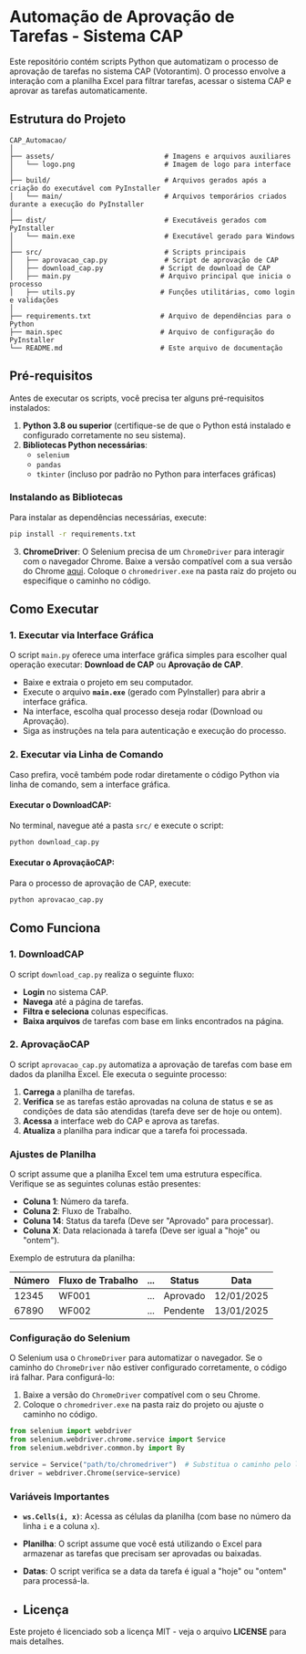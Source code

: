 # Automação de Aprovação de Tarefas - Sistema CAP

Este repositório contém scripts Python que automatizam o processo de aprovação de tarefas no sistema CAP (Votorantim). O processo envolve a interação com a planilha Excel para filtrar tarefas, acessar o sistema CAP e aprovar as tarefas automaticamente.

## Estrutura do Projeto

```
CAP_Automacao/
│
├── assets/                           # Imagens e arquivos auxiliares
│   └── logo.png                      # Imagem de logo para interface
│
├── build/                            # Arquivos gerados após a criação do executável com PyInstaller
│   └── main/                         # Arquivos temporários criados durante a execução do PyInstaller
│
├── dist/                             # Executáveis gerados com PyInstaller
│   └── main.exe                      # Executável gerado para Windows
│
├── src/                              # Scripts principais
│   ├── aprovacao_cap.py              # Script de aprovação de CAP
│   ├── download_cap.py              # Script de download de CAP
│   ├── main.py                      # Arquivo principal que inicia o processo
│   ├── utils.py                     # Funções utilitárias, como login e validações
│
├── requirements.txt                 # Arquivo de dependências para o Python
├── main.spec                        # Arquivo de configuração do PyInstaller
└── README.md                        # Este arquivo de documentação
```

## Pré-requisitos

Antes de executar os scripts, você precisa ter alguns pré-requisitos instalados:

1. **Python 3.8 ou superior** (certifique-se de que o Python está instalado e configurado corretamente no seu sistema).
2. **Bibliotecas Python necessárias**:
    - `selenium`
    - `pandas`
    - `tkinter` (incluso por padrão no Python para interfaces gráficas)

### Instalando as Bibliotecas

Para instalar as dependências necessárias, execute:

```bash
pip install -r requirements.txt
```

3. **ChromeDriver**: O Selenium precisa de um `ChromeDriver` para interagir com o navegador Chrome. Baixe a versão compatível com a sua versão do Chrome [aqui](https://sites.google.com/a/chromium.org/chromedriver/). Coloque o `chromedriver.exe` na pasta raiz do projeto ou especifique o caminho no código.

## Como Executar

### 1. **Executar via Interface Gráfica**

O script `main.py` oferece uma interface gráfica simples para escolher qual operação executar: **Download de CAP** ou **Aprovação de CAP**.

- Baixe e extraia o projeto em seu computador.
- Execute o arquivo **`main.exe`** (gerado com PyInstaller) para abrir a interface gráfica.
- Na interface, escolha qual processo deseja rodar (Download ou Aprovação).
- Siga as instruções na tela para autenticação e execução do processo.

### 2. **Executar via Linha de Comando**

Caso prefira, você também pode rodar diretamente o código Python via linha de comando, sem a interface gráfica.

#### Executar o **DownloadCAP**:

No terminal, navegue até a pasta `src/` e execute o script:

```bash
python download_cap.py
```

#### Executar o **AprovaçãoCAP**:

Para o processo de aprovação de CAP, execute:

```bash
python aprovacao_cap.py
```

## Como Funciona

### **1. DownloadCAP**

O script `download_cap.py` realiza o seguinte fluxo:

- **Login** no sistema CAP.
- **Navega** até a página de tarefas.
- **Filtra e seleciona** colunas específicas.
- **Baixa arquivos** de tarefas com base em links encontrados na página.

### **2. AprovaçãoCAP**

O script `aprovacao_cap.py` automatiza a aprovação de tarefas com base em dados da planilha Excel. Ele executa o seguinte processo:

1. **Carrega** a planilha de tarefas.
2. **Verifica** se as tarefas estão aprovadas na coluna de status e se as condições de data são atendidas (tarefa deve ser de hoje ou ontem).
3. **Acessa** a interface web do CAP e aprova as tarefas.
4. **Atualiza** a planilha para indicar que a tarefa foi processada.

### **Ajustes de Planilha**

O script assume que a planilha Excel tem uma estrutura específica. Verifique se as seguintes colunas estão presentes:

- **Coluna 1**: Número da tarefa.
- **Coluna 2**: Fluxo de Trabalho.
- **Coluna 14**: Status da tarefa (Deve ser "Aprovado" para processar).
- **Coluna X**: Data relacionada à tarefa (Deve ser igual a "hoje" ou "ontem").

Exemplo de estrutura da planilha:

| Número | Fluxo de Trabalho | ... | Status   | Data       |
|--------|--------------------|-----|----------|------------|
| 12345  | WF001              | ... | Aprovado | 12/01/2025 |
| 67890  | WF002              | ... | Pendente | 13/01/2025 |

### **Configuração do Selenium**

O Selenium usa o `ChromeDriver` para automatizar o navegador. Se o caminho do `ChromeDriver` não estiver configurado corretamente, o código irá falhar. Para configurá-lo:

1. Baixe a versão do `ChromeDriver` compatível com o seu Chrome.
2. Coloque o `chromedriver.exe` na pasta raiz do projeto ou ajuste o caminho no código.

```python
from selenium import webdriver
from selenium.webdriver.chrome.service import Service
from selenium.webdriver.common.by import By

service = Service("path/to/chromedriver")  # Substitua o caminho pelo local do seu ChromeDriver
driver = webdriver.Chrome(service=service)
```

### **Variáveis Importantes**

- **`ws.Cells(i, x)`**: Acessa as células da planilha (com base no número da linha `i` e a coluna `x`).
- **Planilha**: O script assume que você está utilizando o Excel para armazenar as tarefas que precisam ser aprovadas ou baixadas.
- **Datas**: O script verifica se a data da tarefa é igual a "hoje" ou "ontem" para processá-la.

- ## Licença

Este projeto é licenciado sob a licença MIT - veja o arquivo **LICENSE** para mais detalhes.
